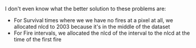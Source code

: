 
I don't even know what the better solution to these problems are:
 - For Survival times where we we have no fires at a pixel at all, we allocated nlcd to 2003 because it's in the middle of the dataset
 - For Fire intervals, we allocated the nlcd of the interval to the nlcd at the time of the first fire

